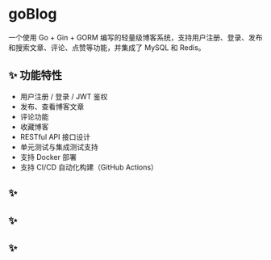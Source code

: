 # goBlog 

一个使用 Go + Gin + GORM 编写的轻量级博客系统，支持用户注册、登录、发布和搜索文章、评论、点赞等功能，并集成了 MySQL 和 Redis。

## ✨ 功能特性

- 用户注册 / 登录 / JWT 鉴权
- 发布、查看博客文章
- 评论功能
- 收藏博客
- RESTful API 接口设计
- 单元测试与集成测试支持
- 支持 Docker 部署
- 支持 CI/CD 自动化构建（GitHub Actions）

## ✨ 

## ✨ 

## ✨ 
